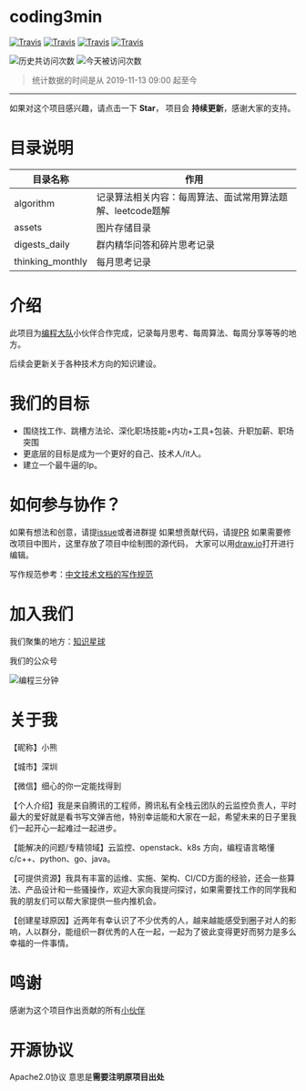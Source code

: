 # coding3min

[![Travis](https://img.shields.io/badge/language-C++-green.svg)]()
[![Travis](https://img.shields.io/badge/language-JavaScript-yellow.svg)]()
[![Travis](https://img.shields.io/badge/language-Python-red.svg)]()
[![Travis](https://img.shields.io/badge/language-Java-blue.svg)]()

![历史共访问次数](https://visitor-count-badge.herokuapp.com/total.svg?repo_id=coding3min.coding3min)
![今天被访问次数](https://visitor-count-badge.herokuapp.com/today.svg?repo_id=coding3min.coding3min)

> 统计数据的时间是从 2019-11-13 09:00 起至今

--- 
 
如果对这个项目感兴趣，请点击一下 **Star**， 项目会 **持续更新**，感谢大家的支持。
# 目录说明
|目录名称|  作用 |
|---|---|
|algorithm|记录算法相关内容：每周算法、面试常用算法题解、leetcode题解|
|assets|图片存储目录|
|digests_daily|群内精华问答和碎片思考记录|
| thinking_monthly|每月思考记录|

# 介绍

此项目为[编程大队](https://t.zsxq.com/rvBMzRv)小伙伴合作完成，记录每月思考、每周算法、每周分享等等的地方。

后续会更新关于各种技术方向的知识建设。

# 我们的目标

- 围绕找工作、跳槽方法论、深化职场技能+内功+工具+包装、升职加薪、职场突围
- 更底层的目标是成为一个更好的自己、技术人/it人。
- 建立一个最牛逼的Ip。

# 如何参与协作？

如果有想法和创意，请提[issue](https://github.com/coding3min/coding3min/issues)或者进群提
如果想贡献代码，请提[PR](https://github.com/coding3min/coding3min/pulls)
如果需要修改项目中图片，这里存放了项目中绘制图的源代码， 大家可以用[draw.io](https://www.draw.io/)打开进行编辑。

写作规范参考：[中文技术文档的写作规范](https://github.com/ruanyf/document-style-guide)

# 加入我们

我们聚集的地方：[知识星球](https://t.zsxq.com/rvBMzRv)

我们的公众号

![编程三分钟](https://mmbiz.qpic.cn/mmbiz_png/kvBoa7t4PRHibbNpmqiaB0iaWzu4yO2QibYMFb7AgKDVoIC6jRJXVnZ13V5V5KZibxqXlng29hx0thicd0TzicaeicgDfA/640?wx_fmt=png&tp=webp&wxfrom=5&wx_lazy=1&wx_co=1)


# 关于我

【昵称】小熊

【城市】深圳

【微信】细心的你一定能找得到

【个人介绍】我是来自腾讯的工程师，腾讯私有全栈云团队的云监控负责人，平时最大的爱好就是看书写文弹吉他，特别幸运能和大家在一起，希望未来的日子里我们一起开心一起难过一起进步。

【能解决的问题/专精领域】云监控、openstack、k8s 方向，编程语言略懂c/c++、python、go、java。

【可提供资源】我具有丰富的运维、实施、架构、CI/CD方面的经验，还会一些算法、产品设计和一些骚操作，欢迎大家向我提问探讨，如果需要找工作的同学我和我的朋友们可以帮大家提供一些内推机会。

【创建星球原因】近两年有幸认识了不少优秀的人，越来越能感受到圈子对人的影响，人以群分，能组织一群优秀的人在一起，一起为了彼此变得更好而努力是多么幸福的一件事情。


# 鸣谢

感谢为这个项目作出贡献的所有[小伙伴](https://github.com/coding3min/coding3min/graphs/contributors)

# 开源协议

Apache2.0协议 意思是**需要注明原项目出处**

